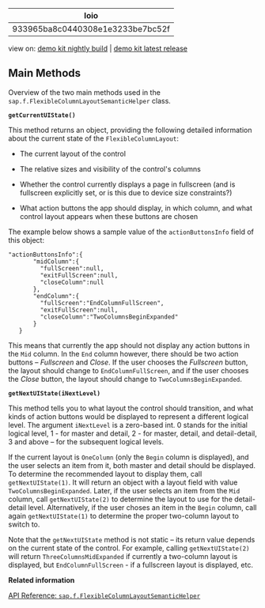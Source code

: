 <!-- loio933965ba8c0440308e1e3233be7bc52f -->

| loio |
| -----|
| 933965ba8c0440308e1e3233be7bc52f |

<div id="loio">

view on: [demo kit nightly build](https://openui5nightly.hana.ondemand.com/#/topic/933965ba8c0440308e1e3233be7bc52f) | [demo kit latest release](https://openui5.hana.ondemand.com/#/topic/933965ba8c0440308e1e3233be7bc52f)</div>

## Main Methods

Overview of the two main methods used in the `sap.f.FlexibleColumnLayoutSemanticHelper` class.

**`getCurrentUIState()`**

This method returns an object, providing the following detailed information about the current state of the `FlexibleColumnLayout`:

-   The current layout of the control

-   The relative sizes and visibility of the control's columns

-   Whether the control currently displays a page in fullscreen \(and is fullscreen explicitly set, or is this due to device size constraints?\)

-   What action buttons the app should display, in which column, and what control layout appears when these buttons are chosen


The example below shows a sample value of the `actionButtonsInfo` field of this object:

```
"actionButtonsInfo":{
       "midColumn":{
         "fullScreen":null,
         "exitFullScreen":null,
         "closeColumn":null
       },
       "endColumn":{
         "fullScreen":"EndColumnFullScreen",
         "exitFullScreen":null,
         "closeColumn":"TwoColumnsBeginExpanded"
       }
   }

```

This means that currently the app should not display any action buttons in the `Mid` column. In the `End` column however, there should be two action buttons – *Fullscreen* and *Close*. If the user chooses the *Fullscreen* button, the layout should change to `EndColumnFullScreen`, and if the user chooses the *Close* button, the layout should change to `TwoColumnsBeginExpanded`.

**`getNextUIState(iNextLevel)`**

This method tells you to what layout the control should transition, and what kinds of action buttons would be displayed to represent a different logical level. The argument `iNextLevel` is a zero-based int. 0 stands for the initial logical level, 1 - for master and detail, 2 - for master, detail, and detail-detail, 3 and above – for the subsequent logical levels.

If the current layout is `OneColumn` \(only the `Begin` column is displayed\), and the user selects an item from it, both master and detail should be displayed. To determine the recommended layout to display them, call `getNextUIState(1)`. It will return an object with a layout field with value `TwoColumnsBeginExpanded`. Later, if the user selects an item from the `Mid` column, call `getNextUIState(2)` to determine the layout to use for the detail-detail level. Alternatively, if the user choses an item in the `Begin` column, call again `getNextUIState(1)` to determine the proper two-column layout to switch to.

Note that the `getNextUIState` method is not static – its return value depends on the current state of the control. For example, calling `getNextUIState(2)` will return `ThreeColumnsMidExpanded` if currently a two-column layout is displayed, but `EndColumnFullScreen` - if a fullscreen layout is displayed, etc.

**Related information**  


[API Reference: `sap.f.FlexibleColumnLayoutSemanticHelper`](https://openui5.hana.ondemand.com/#docs/api/symbols/sap.f.FlexibleColumnLayoutSemanticHelper.html)

